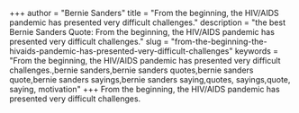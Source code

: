 +++
author = "Bernie Sanders"
title = "From the beginning, the HIV/AIDS pandemic has presented very difficult challenges."
description = "the best Bernie Sanders Quote: From the beginning, the HIV/AIDS pandemic has presented very difficult challenges."
slug = "from-the-beginning-the-hivaids-pandemic-has-presented-very-difficult-challenges"
keywords = "From the beginning, the HIV/AIDS pandemic has presented very difficult challenges.,bernie sanders,bernie sanders quotes,bernie sanders quote,bernie sanders sayings,bernie sanders saying,quotes, sayings,quote, saying, motivation"
+++
From the beginning, the HIV/AIDS pandemic has presented very difficult challenges.
